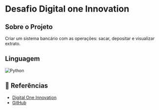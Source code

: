 # Desafio Digital one Innovation




## Sobre o Projeto 

Criar um sistema bancário com as operações: sacar, depositar
e visualizar extrato.


## Linguagem

![Python](https://img.shields.io/badge/python-3670A0?style=for-the-badge&logo=python&logoColor=ffdd54)





## 🔎 Referências 
- [Digital One Innovation](https://www.dio.me/)
- [GitHub](https://github.com/digitalinnovationone/trilha-python-dio/blob/main/00%20-%20Fundamentos/desafio.py)








